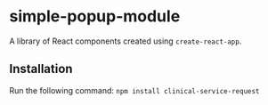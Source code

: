 # simple-popup-module
A library of React components created using `create-react-app`.
## Installation
Run the following command:
`npm install clinical-service-request`